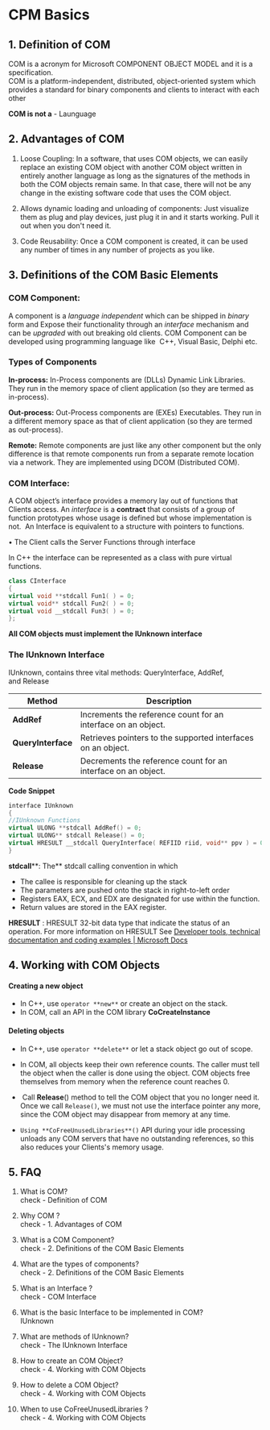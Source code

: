 # CPM Basics

## 1. Definition of COM

COM is a acronym for Microsoft COMPONENT OBJECT MODEL and it is a specification.  
COM is a platform-independent, distributed, object-oriented system which provides a standard for binary components and clients to interact with each other

**COM is not a** - Launguage

## 2. Advantages of COM

1. Loose Coupling: In a software, that uses COM objects, we can easily replace an existing COM object with another COM object written in entirely another language as long as the signatures of the methods in both the COM objects remain same. In that case, there will not be any change in the existing software code that uses the COM object.

2. Allows dynamic loading and unloading of components: Just visualize them as plug and play devices, just plug it in and it starts working. Pull it out when you don't need it.

3. Code Reusability: Once a COM component is created, it can be used any number of times in any number of projects as you like.
   
## 3. Definitions of the COM Basic Elements
   
### COM Component:
   
   A component is a *language independent* which can be shipped in *binary* form and Expose their functionality through an *interface* mechanism and can be *upgraded* with out breaking old clients. COM Component can be developed using programming language like  C++, Visual Basic, Delphi etc.
   
### Types of Components
   
**In-process:** In-Process components are (DLLs) Dynamic Link Libraries. They run in the memory space of client application (so they are termed as in-process).

**Out-process:** Out-Process components are (EXEs) Executables. They run in a different memory space as that of client application (so they are termed as out-process).

**Remote:** Remote components are just like any other component but the only difference is that remote components run from a separate remote location via a network. They are implemented using DCOM (Distributed COM).

### COM Interface:

A COM object’s interface provides a memory lay out of functions that Clients access. An *interface* is a **contract** that consists of a group of function prototypes whose usage is defined but whose implementation is not.  An Interface is equivalent to a structure with pointers to functions.

• The Client calls the Server Functions through interface

In C++ the interface can be represented as a class with pure virtual functions.

```cpp  
class CInterface  
{  
virtual void **stdcall Fun1( ) = 0;  
virtual void** stdcall Fun2( ) = 0;  
virtual void __stdcall Fun3( ) = 0;  
};
```

****All COM objects must implement the IUnknown interface****

### The IUnknown Interface

IUnknown, contains three vital methods: QueryInterface, AddRef, and Release

| Method             | Description                                                   |
| ------------------ | ------------------------------------------------------------- |
| **AddRef**         | Increments the reference count for an interface on an object. |
| **QueryInterface** | Retrieves pointers to the supported interfaces on an object.  |
| **Release**        | Decrements the reference count for an interface on an object. |

**Code Snippet**

```cpp
interface IUnknown  
{  
//IUnknown Functions  
virtual ULONG **stdcall AddRef() = 0;  
virtual ULONG** stdcall Release() = 0;  
virtual HRESULT __stdcall QueryInterface( REFIID riid, void** ppv ) = 0;  
}  
```

****stdcall******: The** stdcall calling convention in which

- The callee is responsible for cleaning up the stack
- The parameters are pushed onto the stack in right-to-left order
- Registers EAX, ECX, and EDX are designated for use within the function.
- Return values are stored in the EAX register.

**HRESULT** : HRESULT 32-bit data type that indicate the status of an operation. For more information on HRESULT See [Developer tools, technical documentation and coding examples | Microsoft Docs](http://msdn.microsoft.com/en-us/library/bb401631.aspx)

## 4. Working with COM Objects

#### Creating a new object

- In C++, use `operator **new**` or create an object on the stack.
- In COM, call an API in the COM library **CoCreateInstance**

#### Deleting objects

- In C++, use `operator **delete**` or let a stack object go out of scope.

- In COM, all objects keep their own reference counts. The caller must tell the object when the caller is done using the object. COM objects free themselves from memory when the reference count reaches 0.

-  Call **Release**() method to tell the COM object that you no longer need it. Once we call `Release()`, we must not use the interface pointer any more, since the COM object may disappear from memory at any time.

- `Using **CoFreeUnusedLibraries**()` API during your idle processing unloads any COM servers that have no outstanding references, so this also reduces your Clients's memory usage.

## 5. FAQ
1. What is COM?  
   check - Definition of COM

2. Why COM ?  
   check - 1. Advantages of COM

3. What is a COM Component?  
   check - 2. Definitions of the COM Basic Elements

4. What are the types of components?  
   check - 2. Definitions of the COM Basic Elements

5. What is an Interface ?  
   check - COM Interface

6. What is the basic Interface to be implemented in COM?  
   IUnknown

7. What are methods of IUnknown?  
   check - The IUnknown Interface

8. How to create an COM Object?  
   check - 4. Working with COM Objects

9. How to delete a COM Object?  
   check - 4. Working with COM Objects

10. When to use CoFreeUnusedLibraries ?  
    check - 4. Working with COM Objects
